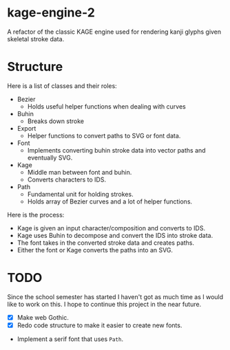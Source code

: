 # kage-engine-2

A refactor of the classic KAGE engine used for rendering kanji glyphs given skeletal stroke data.

# Structure

Here is a list of classes and their roles:

- Bezier
    - Holds useful helper functions when dealing with curves
- Buhin
    - Breaks down stroke
- Export
    - Helper functions to convert paths to SVG or font data.
- Font
    - Implements converting buhin stroke data into vector paths and eventually SVG.
- Kage
    - Middle man between font and buhin.
    - Converts characters to IDS.
- Path
    - Fundamental unit for holding strokes.
    - Holds array of Bezier curves and a lot of helper functions.

Here is the process:

- Kage is given an input character/composition and converts to IDS.
- Kage uses Buhin to decompose and convert the IDS into stroke data.
- The font takes in the converted stroke data and creates paths.
- Either the font or Kage converts the paths into an SVG.

# TODO

Since the school semester has started I haven't got as much time as I would like to work on this. I hope to continue this project in the near future.

- [x] Make web Gothic.
- [x] Redo code structure to make it easier to create new fonts.
- Implement a serif font that uses ``Path``.

